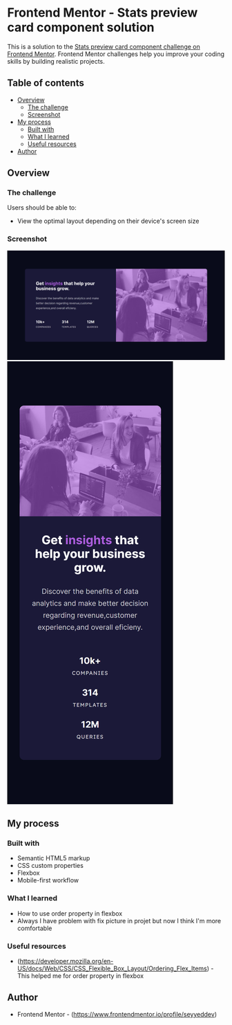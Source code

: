 # Frontend Mentor - Stats preview card component solution

This is a solution to the [Stats preview card component challenge on Frontend Mentor](https://www.frontendmentor.io/challenges/stats-preview-card-component-8JqbgoU62). Frontend Mentor challenges help you improve your coding skills by building realistic projects. 

## Table of contents

- [Overview](#overview)
  - [The challenge](#the-challenge)
  - [Screenshot](#screenshot)
- [My process](#my-process)
  - [Built with](#built-with)
  - [What I learned](#what-i-learned)
  - [Useful resources](#useful-resources)
- [Author](#author)


## Overview

### The challenge

Users should be able to:

- View the optimal layout depending on their device's screen size

### Screenshot

![](./images/desktop.png)
![](./images/mobile.png)




## My process

### Built with

- Semantic HTML5 markup
- CSS custom properties
- Flexbox
- Mobile-first workflow


### What I learned

- How to use order property in flexbox
- Always I have problem with fix picture in projet but now I think I'm more comfortable



### Useful resources

- (https://developer.mozilla.org/en-US/docs/Web/CSS/CSS_Flexible_Box_Layout/Ordering_Flex_Items) - This helped me for order property in flexbox

## Author

- Frontend Mentor - (https://www.frontendmentor.io/profile/seyyeddev)
